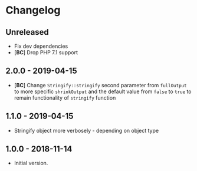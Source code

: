 # Changelog

<!--
Changelog rules:
- Follow Semantic Versioning (https://semver.org/) and Keep a Changelog principles (https://keepachangelog.com/).
- There should always be "Unreleased" section at the beginning for new changelog records.
- Changelog records should be written in present imperative and end with a dot (eg. "- Improve some feature.").
-->

## Unreleased
- Fix dev dependencies
- [**BC**] Drop PHP 7.1 support

## 2.0.0 - 2019-04-15
- [**BC**] Change `Stringify::stringify` second parameter from `fullOutput` to more specific `shrinkOutput` and the default value from `false` to `true` to remain functionality of `stringify` function

## 1.1.0 - 2019-04-15
- Stringify object more verbosely - depending on object type

## 1.0.0 - 2018-11-14
- Initial version.
